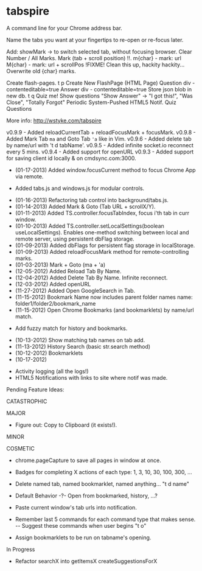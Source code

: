 tabspire
========

A command line for your Chrome address bar.

Name the tabs you want at your fingertips to re-open or re-focus later.

Add:
	showMark -> to switch selected tab, without focusing browser.
	Clear Number / All Marks.
	Mark (tab + scroll position) !!.
		m{char} - mark: url
		M{char} - mark: url + scrollPos
			!FIXME! Clean this up, hackity hackity...
		Overwrite old {char} marks.

Create flash-pages.
	t p
		Create New FlashPage (HTML Page)
			Question div - contenteditable=true
			Answer div - contenteditable=true
		Store json blob in new db.
	t q
		Quiz me!
		Show questions
			"Show Answer" -> "I got this!", "Was Close", "Totally Forgot"
	Periodic System-Pushed HTML5 Notif. Quiz Questions

More info: http://wstyke.com/tabspire

v0.9.9 - Added reloadCurrentTab + reloadFocusMark + focusMark.
v0.9.8 - Added Mark Tab `ma` and Goto Tab `'a` like in Vim.
v0.9.6 - Added delete tab by name/url with 't d tabName'.
v0.9.5 - Added infinite socket.io reconnect every 5 mins.
v0.9.4 - Added support for openURL
v0.9.3 - Added support for saving client id locally & on cmdsync.com:3000.

+ (01-17-2013) Added window.focusCurrent method to focus Chrome App via remote.
-	Added tabs.js and windows.js for modular controls.
+ (01-16-2013) Refactoring tab control into background/tabs.js.
+ (01-14-2013) Added Mark & Goto (Tab URL + scrollX/Y).
+ (01-11-2013) Added TS.controller.focusTabIndex, focus i'th tab in curr window.
+ (01-10-2013) Added TS.controller.setLocalSettings(boolean useLocalSettings).
	Enables one-method switching between local and remote server,
	using persistent dbFlag storage.
+ (01-09-2013) Added dbFlags for persistent flag storage in localStorage.
+ (01-09-2013) Added reloadFocusMark method for remote-controlling marks.
+ (01-03-2013) Mark + Goto (ma + 'a)
+ (12-05-2012) Added Reload Tab By Name.
+ (12-04-2012) Added Delete Tab By Name.  Infinite reconnect.
+ (12-03-2012) Added openURL
+ (11-27-2012) Added Open GoogleSearch in Tab.
+ (11-15-2012) Bookmark Name now includes parent folder names
	name: folder1/folder2/bookmark_name
+ (11-15-2012) Open Chrome Bookmarks (and bookmarklets) by name/url match.
- Add fuzzy match for history and bookmarks.
+ (10-13-2012) Show matching tab names on tab add.
+ (11-13-2012) History Search (basic str.search method)
+ (10-12-2012) Bookmarklets
+ (10-17-2012)
- Activity logging (all the logs!)
- HTML5 Notifications with links to site where notif was made.

Pending Feature Ideas:

CATASTROPHIC

MAJOR
- Figure out: Copy to Clipboard (it exists!).

MINOR

COSMETIC


- chrome.pageCapture to save all pages in window at once.
- Badges for completing X actions of each type: 1, 3, 10, 30, 100, 300, ...

- Delete named tab, named bookmarklet, named anything...
	"t d name"
- Default Behavior -?- Open from bookmarked, history, ...?
- Paste current window's tab urls into notification.

- Remember last 5 commands for each command type that makes sense.
-- Suggest these commands when user begins "t o"

- Assign bookmarklets to be run on tabname's opening.

In Progress
- Refactor searchX into
	getItemsX
	createSuggestionsForX
